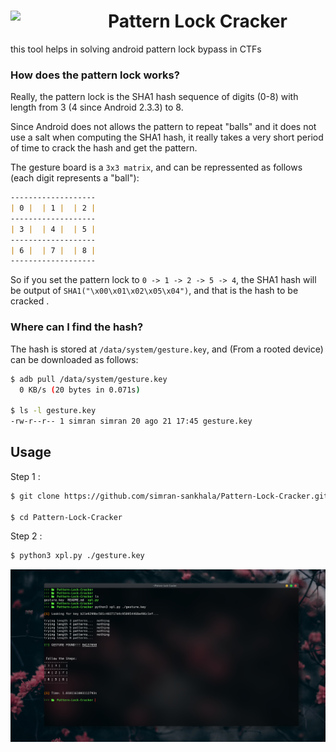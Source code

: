<div style="display:block;text-align:left"><img align="left" src="https://images.idgesg.net/images/article/2021/12/android-security-100913715-large.jpg?auto=webp&quality=85,70" border="0" style="width:156px;">

# Pattern Lock Cracker
this tool helps in solving android pattern lock bypass in CTFs

### How does the pattern lock works?
Really, the pattern lock is the SHA1 hash sequence of digits (0-8) with length from 3 (4 since Android 2.3.3) to 8.

Since Android does not allows the pattern to repeat "balls" and it does not use a salt when computing the SHA1 hash, 
it really takes a very short period of time to crack the hash and get the pattern.

The gesture board is a `3x3 matrix`, and can be repressented as follows (each digit represents a "ball"):
```md
-------------------
| 0 |  | 1 |  | 2 |
-------------------
| 3 |  | 4 |  | 5 |
-------------------
| 6 |  | 7 |  | 8 |
-------------------
```

So if you set the pattern lock to `0 -> 1 -> 2 -> 5 -> 4`, the SHA1 hash will be output of `SHA1("\x00\x01\x02\x05\x04")`, 
and that is the hash to be cracked .

### Where can I find the hash?
The hash is stored at `/data/system/gesture.key`, and (From a rooted device) can be downloaded as follows:
```sh
$ adb pull /data/system/gesture.key
  0 KB/s (20 bytes in 0.071s)

$ ls -l gesture.key
-rw-r--r-- 1 simran simran 20 ago 21 17:45 gesture.key

```

## Usage

Step 1 :
```sh
$ git clone https://github.com/simran-sankhala/Pattern-Lock-Cracker.git

$ cd Pattern-Lock-Cracker
```
Step 2 :
```sh
$ python3 xpl.py ./gesture.key
```

![](poc.png)
